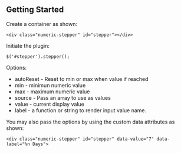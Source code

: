 Getting Started
---------------

Create a container as shown:

	<div class="numeric-stepper" id="stepper"></div>
	
Initiate the plugin:
	
	$('#stepper').stepper();
	
Options:
* autoReset - Reset to min or max when value if reached
* min - minimun numeric value
* max - maximum numeric value
* source - Pass an array to use as values
* value - current display value
* label - a function or string to render input value name.

You may also pass the options by using the custom data attributes as shown:

	<div class="numeric-stepper" id="stepper" data-value="7" data-label="%n Days">
	
